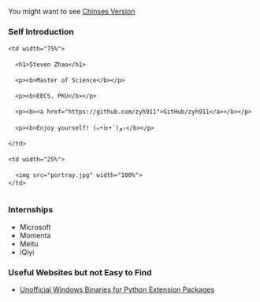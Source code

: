 ﻿You might want to see [Chinses Version](index_cn.md)

### Self Introduction

<table border="0">

  <tr>

    <td width="75%">
    
      <h1>Steven Zhao</h1>
    
      <p><b>Master of Science</b></p>
    
      <p><b>EECS, PKU</b></p>
    
      <p><b><a href="https://github.com/zyh911">GitHub/zyh911</a></b></p>
    
      <p><b>Enjoy yourself! (๑•̀ㅂ•́)و✧</b></p>
    
    </td>
    
    <td width="25%">
    
      <img src="portray.jpg" width="100%">
    </td>

  </tr>

</table>

### Internships

- Microsoft
- Momenta
- Meitu
- iQiyi

### Useful Websites but not Easy to Find







- [Unofficial Windows Binaries for Python Extension Packages](https://www.lfd.uci.edu/~gohlke/pythonlibs/)